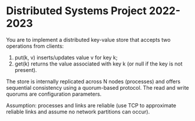 # Distributed Systems Project 2022-2023

You are to implement a distributed key-value store that accepts two operations from clients:
1) put(k, v) inserts/updates value v for key k;
2) get(k) returns the value associated with key k (or null if the key is not present).

The store is internally replicated across N nodes (processes) and offers sequential consistency using a quorum-based protocol. The read and write quorums are configuration parameters.

Assumption: processes and links are reliable (use TCP to approximate reliable links and assume no network partitions can occur).
